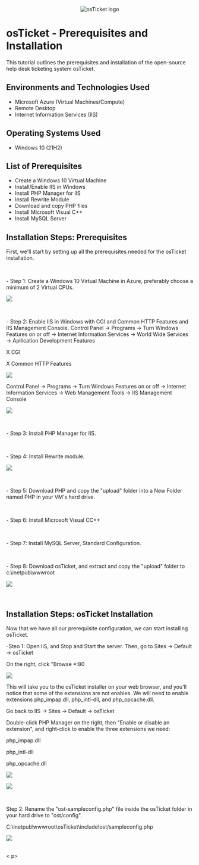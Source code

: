 <p align="center">
<img src="https://i.imgur.com/Clzj7Xs.png" alt="osTicket logo"/>
</p>

<h1>osTicket - Prerequisites and Installation</h1>
This tutorial outlines the prerequisites and installation of the open-source help desk ticketing system osTicket.<br />

<h2>Environments and Technologies Used</h2>

- Microsoft Azure (Virtual Machines/Compute)
- Remote Desktop
- Internet Information Services (IIS)

<h2>Operating Systems Used </h2>

- Windows 10</b> (21H2)

<h2>List of Prerequisites</h2>

- Create a Windows 10 Virtual Machine
- Install/Enable IIS in Windows
- Install PHP Manager for IIS
- Install Rewrite Module
- Download and copy PHP files
- Install Microsoft Visual C++
- Install MySQL Server

<h2>Installation Steps: Prerequisites</h2>

<p>
First, we'll start by setting up all the prerequisites needed for the osTicket installation.
</p>
<br />

<p>
- Step 1:
  Create a Windows 10 Virtual Machine in Azure, preferably choose a minimum of 2 Virtual CPUs.
</p> 

<p>
<img src="https://github.com/mariamcpherson/os_ticket_prerequisites/assets/139581822/17b98cc6-4023-4772-8341-c227113ace16)"/>
</p>
<br />

<p>
- Step 2: Enable IIS in Windows with CGI and Common HTTP Features and IIS Management Console.
  Control Panel → Programs → Turn Windows Features on or off → Internet Information Services → World Wide Services → Apllication Development Features 
</p>
<p>
  X CGI
</p>
 <p>
  X Common HTTP Features
</p>
  
<p>
 <img src="https://github.com/mariamcpherson/os_ticket_prerequisites/assets/139581822/0ae1c3fc-6545-4c83-a121-bc7a1e7e2776)"/>
</p>

<p>
 Control Panel → Programs → Turn Windows Features on or off → Internet Information Services → Web Management Tools → IIS Management Console
 </p>

<p>
<img src="https://github.com/mariamcpherson/os_ticket_prerequisites/assets/139581822/787613cc-1011-415a-98de-6cef95fc966b)"/>
</p>
<br />

<p>
  - Step 3: Install PHP Manager for IIS.
</p>
<br />

<p>
- Step 4: Install Rewrite module.
</p>

<p>
 <img src="https://github.com/mariamcpherson/os_ticket_prerequisites/assets/139581822/08ff6fbc-2b02-46d1-ab75-6b8ba3681a98"/>
</p>
<br />

<p>
  - Step 5: Download PHP and copy the "upload" folder into a New Folder named PHP in your VM's hard drive.
</p>
<br />

<p>
- Step 6: Install Microsoft Visual CC++
</p>
<br />
  
<p>
- Step 7: Install MySQL Server, Standard Configuration.
</p>
<br />

<p>
- Step 8: Download osTicket, and extract and copy the "upload" folder to c:\inetpub\wwwroot
</p>

<p>
 <img src="https://github.com/mariamcpherson/os_ticket_prerequisites/assets/139581822/08ff6fbc-2b02-46d1-ab75-6b8ba3681a98"/>
</p>
<br />

 <h2>Installation Steps: osTicket Installation</h2>


<p>
Now that we have all our prerequisite configuration, we can start installing osTicket.
</p>
 
<p>
-Steo 1: Open IIS, and Stop and Start the server. Then, go to Sites → Default → osTicket
</p>
On the right, click "Browse *:80 
</p>

<p>
<img src="https://github.com/mariamcpherson/os_ticket_prerequisites/assets/139581822/f43d358a-188f-424c-9406-bd4bb2a29abc)"/>
</p>
  
<p>
This will take you to the osTicket installer on your web browser, and you'll notice that some of the extensions are not enables. We will need to enable extensions php_impap.dll, php_intl-dll, and php_opcache.dll.
</p>

<p>
Go back to IIS → Sites  → Default  → osTicket
</p>
<p>
Double-click PHP Manager on the right, then "Enable or disable an extension", and right-click to enable the three extensions we need: 
</p>
<p>
php_impap.dll
</p>
<p>
php_intl-dll
</p>
<p>
php_opcache.dll
</p>

<p>
<img src="https://github.com/mariamcpherson/os_ticket_prerequisites/assets/139581822/36d7856e-9697-4617-a9ad-7455924073d8)"/>
</p>

<p>
<img src="https://github.com/mariamcpherson/os_ticket_prerequisites/assets/139581822/94b99468-1421-4668-a5c3-6615b245ef0f)"/>
</p>
<br />


<p>
Step 2: Rename the "ost-sampleconfig.php" file inside the osTicket folder in your hard drive to "ost/config".
</p>
<p>
C:\inetpub\wwwroot\osTicket\include\ost/sampleconfig.php
</p>
<p>
<img src="https://github.com/mariamcpherson/os_ticket_prerequisites/assets/139581822/94b99468-1421-4668-a5c3-6615b245ef0f)"/>
</p>
<br />
<
  p>
</p>



<br />
